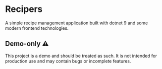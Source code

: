 # Recipers

A simple recipe management application built with dotnet 9 and some modern frontend technologies.

## Demo-only ⚠️

This project is a demo and should be treated as such. It is not intended for production use and may contain bugs or incomplete features.

